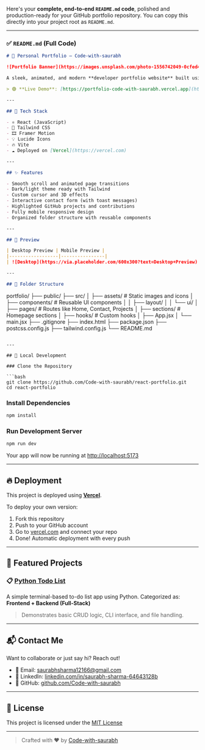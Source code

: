 Here's your **complete, end-to-end `README.md` code**, polished and production-ready for your GitHub portfolio repository. You can copy this directly into your project root as `README.md`.

---

### ✅ `README.md` (Full Code)

```md
# 🌟 Personal Portfolio – Code-with-saurabh

![Portfolio Banner](https://images.unsplash.com/photo-1556742049-0cfed4f6a45d?w=1200&h=400&fit=crop)

A sleek, animated, and modern **developer portfolio website** built using **React**, **TailwindCSS**, **Framer Motion**, and more. Designed to highlight your skills, experience, and featured projects — with smooth effects and responsive design.

> 🟢 **Live Demo**: [https://portfolio-code-with-saurabh.vercel.app](https://portfolio-code-with-saurabh.vercel.app)

---

## 🚀 Tech Stack

- ⚛️ React (JavaScript)
- 🎨 Tailwind CSS
- 🎞️ Framer Motion
- 💡 Lucide Icons
- 🔥 Vite
- ☁️ Deployed on [Vercel](https://vercel.com)

---

## ✨ Features

- Smooth scroll and animated page transitions
- Dark/light theme ready with Tailwind
- Custom cursor and 3D effects
- Interactive contact form (with toast messages)
- Highlighted GitHub projects and contributions
- Fully mobile responsive design
- Organized folder structure with reusable components

---

## 📸 Preview

| Desktop Preview | Mobile Preview |
|------------------|----------------|
| ![Desktop](https://via.placeholder.com/600x300?text=Desktop+Preview) | ![Mobile](https://via.placeholder.com/300x600?text=Mobile+Preview) |

---

## 📁 Folder Structure

```

portfolio/
├── public/
├── src/
│   ├── assets/          # Static images and icons
│   ├── components/      # Reusable UI components
│   │   ├── layout/
│   │   └── ui/
│   ├── pages/           # Routes like Home, Contact, Projects
│   ├── sections/        # Homepage sections
│   ├── hooks/           # Custom hooks
│   ├── App.jsx
│   └── main.jsx
├── .gitignore
├── index.html
├── package.json
├── postcss.config.js
├── tailwind.config.js
└── README.md

````

---

## 🧪 Local Development

### Clone the Repository

```bash
git clone https://github.com/Code-with-saurabh/react-portfolio.git
cd react-portfolio
````

### Install Dependencies

```bash
npm install
```

### Run Development Server

```bash
npm run dev
```

Your app will now be running at [http://localhost:5173](http://localhost:5173)

---

## 🔥 Deployment

This project is deployed using **[Vercel](https://vercel.com)**.

To deploy your own version:

1. Fork this repository
2. Push to your GitHub account
3. Go to [vercel.com](https://vercel.com) and connect your repo
4. Done! Automatic deployment with every push

---

## 🧠 Featured Projects

### 📋 [Python Todo List](https://github.com/Code-with-saurabh/python-todo-list)

A simple terminal-based to-do list app using Python.
Categorized as: **Frontend + Backend (Full-Stack)**

> Demonstrates basic CRUD logic, CLI interface, and file handling.

---

## 📬 Contact Me

Want to collaborate or just say hi? Reach out!

* 📧 Email: [saurabhsharma12166@gmail.com](mailto:saurabhsharma12166@gmail.com)
* 💼 LinkedIn: [linkedin.com/in/saurabh-sharma-64643128b](https://www.linkedin.com/in/saurabh-sharma-64643128b/)
* 🐙 GitHub: [github.com/Code-with-saurabh](https://github.com/Code-with-saurabh)

---

## 📄 License

This project is licensed under the [MIT License](LICENSE)

---

> Crafted with ❤️ by [Code-with-saurabh](https://github.com/Code-with-saurabh)

```

 
